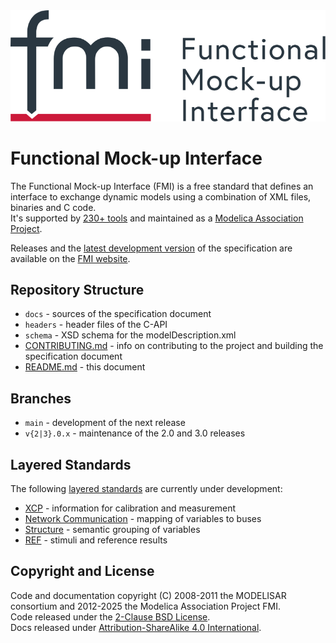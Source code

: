 <picture>
  <source media="(prefers-color-scheme: dark)" srcset="docs/images/FMI-logo-horizontal-dark.svg">
  <source media="(prefers-color-scheme: light)" srcset="docs/images/FMI-logo-horizontal-light.svg">
  <img alt="Functional Mock-up Interface" src="docs/images/FMI-logo-horizontal-light.svg">
</picture>

# Functional Mock-up Interface

The Functional Mock-up Interface (FMI) is a free standard that defines an interface to exchange dynamic models using a combination of XML files, binaries and C code.  
It's supported by [230+ tools](https://fmi-standard.org/tools/) and maintained as a [Modelica Association Project](https://modelica.org/projects).

Releases and the [latest development version](https://fmi-standard.org/docs/main/) of the specification are available on the [FMI website](https://fmi-standard.org/).

## Repository Structure

- `docs` - sources of the specification document
- `headers` - header files of the C-API
- `schema` - XSD schema for the modelDescription.xml
- [CONTRIBUTING.md](CONTRIBUTING.md) - info on contributing to the project and building the specification document
- [README.md](README.md) - this document

## Branches

- `main` - development of the next release
- `v{2|3}.0.x` - maintenance of the 2.0 and 3.0 releases

## Layered Standards

The following [layered standards](https://github.com/modelica/fmi-standard/blob/main/docs/2_6_versioning_layered_standards.adoc#versioning-and-layered-standards) are currently under development:

- [XCP](https://github.com/modelica/fmi-ls-xcp) - information for calibration and measurement
- [Network Communication](https://github.com/modelica/fmi-ls-bus) - mapping of variables to buses
- [Structure](https://github.com/modelica/fmi-ls-struct) - semantic grouping of variables
- [REF](https://github.com/modelica/fmi-ls-ref) - stimuli and reference results

## Copyright and License

Code and documentation copyright (C) 2008-2011 the MODELISAR consortium and 2012-2025 the Modelica Association Project FMI.  
Code released under the [2-Clause BSD License](https://opensource.org/licenses/BSD-2-Clause).  
Docs released under [Attribution-ShareAlike 4.0 International](https://creativecommons.org/licenses/by-sa/4.0/).
